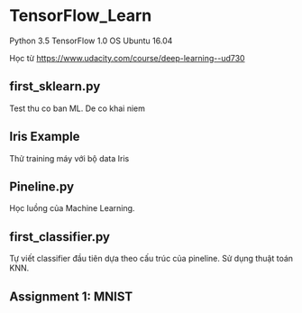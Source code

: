 # TensorFlow_Learn
Python 3.5
TensorFlow 1.0
OS Ubuntu 16.04

Học từ https://www.udacity.com/course/deep-learning--ud730

## first_sklearn.py
Test thu co ban ML. De co khai niem

## Iris Example
Thử training máy với bộ data Iris

## Pineline.py
Học luồng của Machine Learning.

## first_classifier.py
Tự viết classifier đầu tiên dựa theo cấu trúc của pineline. Sử dụng thuật toán KNN.

## Assignment 1: MNIST
